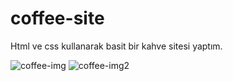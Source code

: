 # coffee-site

Html ve css kullanarak basit bir kahve sitesi yaptım.

![coffee-img](https://user-images.githubusercontent.com/116176666/235870925-c33d9b58-3102-4eff-913f-4e5065be37f1.png)
![coffee-img2](https://user-images.githubusercontent.com/116176666/235870951-70c43b32-3e4d-4261-9eb9-66203ed78542.png)
